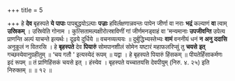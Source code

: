 +++
title = 5

+++
हे **देव** बृहस्पते **ये** **पापाः** पापबुद्धयोऽल्पाः **पज्राः** हविर्लक्षणान्नवन्तः पापेन जीर्णा वा नराः **भद्रं** कल्याणं **वा** त्वाम् **उस्रिकम्** । उस्रियेति गोनाम । कुत्सितामल्पक्षीरोत्स्राविणीं गां जीर्णमनड्वाहं वा 'मन्यमानाः **उपजीवन्ति** उपेत्य प्राणन्ति अल्पं याचन्ते इत्यर्थः। दूढये दुर्धिये ॥ वचनव्यत्ययः ॥ दुर्बुद्धिभ्यस्तेभ्यः **वामं** वननीयं धनं **न** **अनु** **ददासि** अनुकूलं न वितरसि । हे **बृहस्पते** देव **पियारुं** सोमपानशीलं सोमेन यष्टारं महाफलरिप्सुं तु **चयसे** **इत्** गच्छस्येवानुग्रहीतुम् ॥ ‘चय गतौ ' इत्यस्येदं रूपम् ॥ यद्वा । हे बृहस्पते पियारुं हिंसकम् ॥ पीयतेर्हिंसाकर्मणः इदं रूपम् ॥ तं प्राणिहिंसकं चयसे इत् । हंस्येव । बृहस्पते यच्चातयसि देवपीयुम् (निरु. ४. २५) इति निरुक्तम् ॥ ॥ १२ ॥